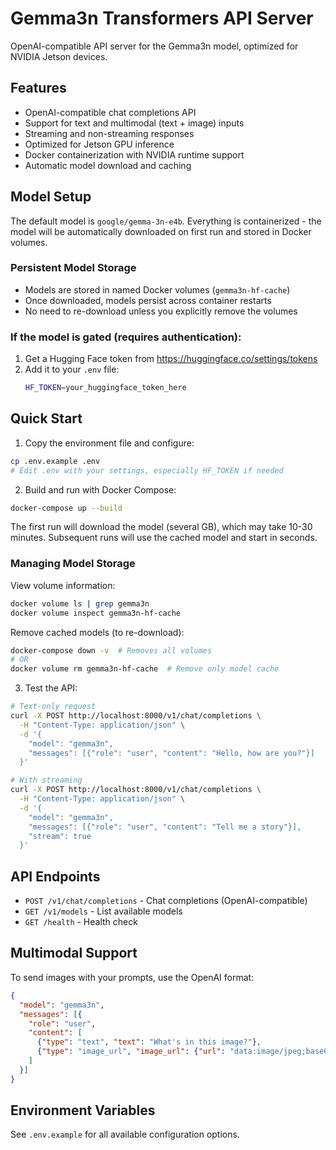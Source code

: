 # Gemma3n Transformers API Server

OpenAI-compatible API server for the Gemma3n model, optimized for NVIDIA Jetson devices.

## Features

- OpenAI-compatible chat completions API
- Support for text and multimodal (text + image) inputs
- Streaming and non-streaming responses
- Optimized for Jetson GPU inference
- Docker containerization with NVIDIA runtime support
- Automatic model download and caching

## Model Setup

The default model is `google/gemma-3n-e4b`. Everything is containerized - the model will be automatically downloaded on first run and stored in Docker volumes.

### Persistent Model Storage
- Models are stored in named Docker volumes (`gemma3n-hf-cache`)
- Once downloaded, models persist across container restarts
- No need to re-download unless you explicitly remove the volumes

### If the model is gated (requires authentication):
1. Get a Hugging Face token from https://huggingface.co/settings/tokens
2. Add it to your `.env` file:
   ```bash
   HF_TOKEN=your_huggingface_token_here
   ```

## Quick Start

1. Copy the environment file and configure:
```bash
cp .env.example .env
# Edit .env with your settings, especially HF_TOKEN if needed
```

2. Build and run with Docker Compose:
```bash
docker-compose up --build
```

The first run will download the model (several GB), which may take 10-30 minutes. Subsequent runs will use the cached model and start in seconds.

### Managing Model Storage

View volume information:
```bash
docker volume ls | grep gemma3n
docker volume inspect gemma3n-hf-cache
```

Remove cached models (to re-download):
```bash
docker-compose down -v  # Removes all volumes
# OR
docker volume rm gemma3n-hf-cache  # Remove only model cache
```

3. Test the API:
```bash
# Text-only request
curl -X POST http://localhost:8000/v1/chat/completions \
  -H "Content-Type: application/json" \
  -d '{
    "model": "gemma3n",
    "messages": [{"role": "user", "content": "Hello, how are you?"}]
  }'

# With streaming
curl -X POST http://localhost:8000/v1/chat/completions \
  -H "Content-Type: application/json" \
  -d '{
    "model": "gemma3n",
    "messages": [{"role": "user", "content": "Tell me a story"}],
    "stream": true
  }'
```

## API Endpoints

- `POST /v1/chat/completions` - Chat completions (OpenAI-compatible)
- `GET /v1/models` - List available models
- `GET /health` - Health check

## Multimodal Support

To send images with your prompts, use the OpenAI format:

```json
{
  "model": "gemma3n",
  "messages": [{
    "role": "user",
    "content": [
      {"type": "text", "text": "What's in this image?"},
      {"type": "image_url", "image_url": {"url": "data:image/jpeg;base64,..."}}
    ]
  }]
}
```

## Environment Variables

See `.env.example` for all available configuration options.